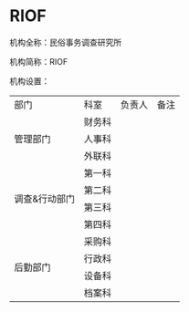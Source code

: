 # RIOF
机构全称：民俗事务调查研究所

机构简称：RIOF

机构设置：

<table>
   <tr>
      <td>部门</td>
      <td>科室</td>
      <td>负责人</td>
      <td>备注</td>
   </tr>
   <tr>
      <td  rowspan="3">管理部门</td>
      <td>财务科</td>
      <td></td>
      <td></td>
   </tr>
   <tr>
      <td>人事科</td>
      <td></td>
      <td></td>
   </tr>
   <tr>
      <td>外联科</td>
      <td></td>
      <td></td>
   </tr>
   <tr>
      <td rowspan="4">调查&行动部门</td>
      <td>第一科</td>
      <td></td>
      <td></td>
   </tr>
   <tr>
      <td>第二科</td>
      <td></td>
      <td></td>
   </tr>
   <tr>
      <td>第三科</td>
      <td></td>
      <td></td>
   </tr>
   <tr>
      <td>第四科</td>
      <td></td>
      <td></td>
   </tr>
   <tr>
      <td rowspan="4">后勤部门</td>
      <td>采购科</td>
      <td></td>
      <td></td>
   </tr>
   <tr>
      <td>行政科</td>
      <td></td>
      <td></td>
   </tr>
   <tr>
      <td>设备科</td>
      <td></td>
      <td></td>
   </tr>
   <tr>
      <td>档案科</td>
      <td></td>
      <td></td>
   </tr>
</table>

